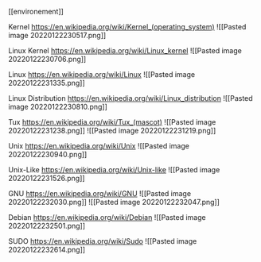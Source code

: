 [[environement]]

Kernel
https://en.wikipedia.org/wiki/Kernel_(operating_system)
![[Pasted image 20220122230517.png]]

Linux Kernel
https://en.wikipedia.org/wiki/Linux_kernel
![[Pasted image 20220122230706.png]]

Linux
https://en.wikipedia.org/wiki/Linux
![[Pasted image 20220122231335.png]]

Linux Distribution
https://en.wikipedia.org/wiki/Linux_distribution
![[Pasted image 20220122230810.png]]

Tux
https://en.wikipedia.org/wiki/Tux_(mascot)
![[Pasted image 20220122231238.png]]
![[Pasted image 20220122231219.png]]

Unix
https://en.wikipedia.org/wiki/Unix
![[Pasted image 20220122230940.png]]

Unix-Like
https://en.wikipedia.org/wiki/Unix-like
![[Pasted image 20220122231526.png]]

GNU
https://en.wikipedia.org/wiki/GNU
![[Pasted image 20220122232030.png]]
![[Pasted image 20220122232047.png]]

Debian
https://en.wikipedia.org/wiki/Debian
![[Pasted image 20220122232501.png]]

SUDO
https://en.wikipedia.org/wiki/Sudo
![[Pasted image 20220122232614.png]]